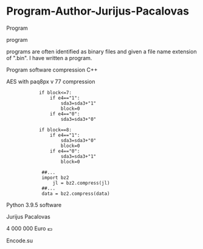 # Program-Author-Jurijus-Pacalovas
Program

program

programs are often identified as binary files and given a file name extension of ".bin". I have written a program.

Program software compression
C++

AES with paq8px v 77 compression

                if block<=7:
                    if e4=="1":
                        sda3=sda3+"1"
                        block=0
                    if e4=="0":
                        sda3=sda3+"0"

                if block==8:
                    if e4=="1":
                        sda3=sda3+"0"
                        block=0
                    if e4=="0":
                        sda3=sda3+"1"
                        block=0
                        
                 ##...
                 import bz2
                     jl = bz2.compress(jl)
                 ##...
                 data = bz2.compress(data)
                        
                       

Python 3.9.5 software

Jurijus Pacalovas

4 000 000 Euro 💶

Encode.su
